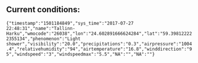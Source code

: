 ## Current conditions: 
 ``` {"timestamp":"1501184849","sys_time":"2017-07-27 22:48:31","name":"Tallinn-Harku","wmocode":"26038","lon":"24.602891666624284","lat":"59.398122222355134","phenomenon":"Light shower","visibility":"20.0","precipitations":"0.3","airpressure":"1004.4","relativehumidity":"94","airtemperature":"16.8","winddirection":"95","windspeed":"3","windspeedmax":"5.5","NA":"","NA":""} ```

